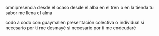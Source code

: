 omnipresencia
desde el ocaso desde el alba
en el tren o en la tienda
tu sabor me llena el alma

codo a codo con
guaymallén
presentación colectiva o
individual
si necesario por ti me desmayé
si necesario por ti me
endeudaré

